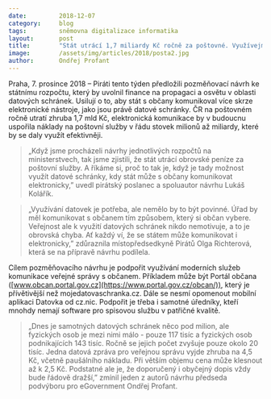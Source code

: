 ```yaml
---
date:         2018-12-07
category:     blog
tags:         sněmovna digitalizace informatika
layout:       post
title:        "Stát utrácí 1,7 miliardy Kč ročně za poštovné. Využívejme efektivněji datové schránky, vyzývají Piráti"
image:        /assets/img/articles/2018/posta2.jpg
author:       Ondřej Profant
---
```



Praha, 7. prosince 2018 – Piráti tento týden předložili pozměňovací návrh ke státnímu rozpočtu, který by uvolnil finance na propagaci a osvětu v oblasti datových schránek. Usilují o to, aby stát s občany komunikoval více skrze elektronické nástroje, jako jsou právě datové schránky. ČR na poštovném ročně utratí zhruba 1,7 mld Kč, elektronická komunikace by v budoucnu uspořila náklady na poštovní služby v řádu stovek milionů až miliardy, které by se daly využít efektivněji. 

> „Když jsme procházeli návrhy jednotlivých rozpočtů na ministerstvech, tak jsme zjistili, že stát utrácí obrovské peníze za poštovní služby. A říkáme si, proč to tak je, když je tady možnost využít datové schránky, kdy stát může s občany komunikovat elektronicky,” uvedl pirátský poslanec a spoluautor návrhu Lukáš Kolářík. 

> „Využívání datovek je potřeba, ale nemělo by to být povinné. Úřad by měl komunikovat s občanem tím způsobem, který si občan vybere. Veřejnost ale k využití datových schránek nikdo nemotivuje, a to je obrovská chyba. Ať každý ví, že se státem může komunikovat i elektronicky,” zdůraznila místopředsedkyně Pirátů Olga Richterová, která se na přípravě návrhu podílela.

Cílem pozměňovacího návrhu je podpořit využívání moderních služeb komunikace veřejné správy s občanem. Příkladem může být Portál občana ([www.obcan.portal.gov.cz](https://www.portal.gov.cz/obcan/)), který je přívětivější než mojedatovaschranka.cz. Dále se nesmí opomenout mobilní aplikaci Datovka od cz.nic. Podpořit je třeba i samotné úředníky, kteří mnohdy nemají software pro spisovou službu v patřičné kvalitě.

> „Dnes je samotných datových schránek něco pod milion, ale fyzických osob je mezi nimi málo - pouze 117 tisíc a fyzických osob podnikajících 143 tisíc. Ročně se jejich počet zvyšuje pouze okolo 20 tisíc. Jedna datová zpráva pro veřejnou správu vyjde zhruba na 4,5 Kč, včetně paušálního nákladu. Při větším objemu cena může klesnout až k 2,5 Kč. Podstatné ale je, že doporučený i obyčejný dopis vždy bude řádově dražší,” zmínil jeden z autorů návrhu předseda podvýboru pro eGovernment Ondřej Profant.
